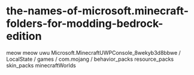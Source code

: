 # the-names-of-microsoft.minecraft-folders-for-modding-bedrock-edition
meow meow uwu
Microsoft.MinecraftUWPConsole_8wekyb3d8bbwe
\/
LocalState
\/
games
\/
com.mojang
\/
behavior_packs   resource_packs   skin_packs   minecraftWorlds
